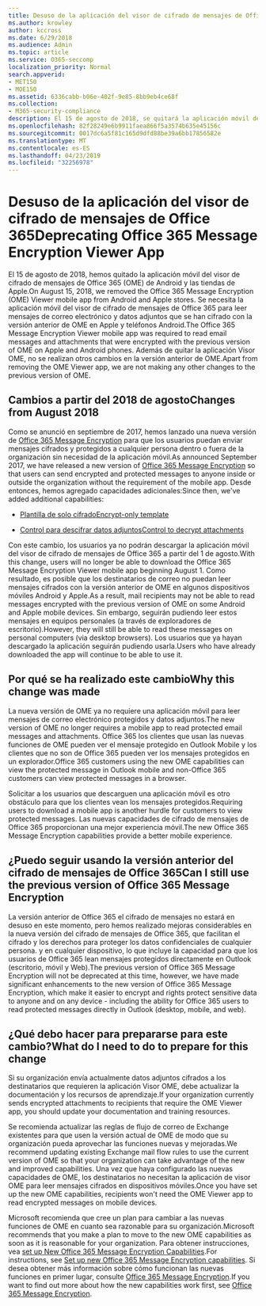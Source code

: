 ```yaml
---
title: Desuso de la aplicación del visor de cifrado de mensajes de Office 365
ms.author: krowley
author: kccross
ms.date: 6/29/2018
ms.audience: Admin
ms.topic: article
ms.service: O365-seccomp
localization_priority: Normal
search.appverid:
- MET150
- MOE150
ms.assetid: 6336cabb-b06e-402f-9e85-8bb9eb4ce68f
ms.collection:
- M365-security-compliance
description: El 15 de agosto de 2018, se quitará la aplicación móvil del visor de cifrado de mensajes de Office 365 (OME) de Android y las tiendas de Apple. Se necesita la aplicación móvil del visor de cifrado de mensajes de Office 365 para leer mensajes de correo electrónico y datos adjuntos que se han cifrado con la versión anterior de OME en Apple y teléfonos Android. Además de quitar la aplicación Visor OME, no se realizan otros cambios en la versión anterior de OME.
ms.openlocfilehash: 82f28249e6b9911faea866f5a3574b635e45156c
ms.sourcegitcommit: 0017dc6a5f81c165d9dfd88be39a6bb17856582e
ms.translationtype: MT
ms.contentlocale: es-ES
ms.lasthandoff: 04/23/2019
ms.locfileid: "32256978"
---
```

# <a name="deprecating-office-365-message-encryption-viewer-app"></a><span data-ttu-id="c3661-105">Desuso de la aplicación del visor de cifrado de mensajes de Office 365</span><span class="sxs-lookup"><span data-stu-id="c3661-105">Deprecating Office 365 Message Encryption Viewer App</span></span>

<span data-ttu-id="c3661-106">El 15 de agosto de 2018, hemos quitado la aplicación móvil del visor de cifrado de mensajes de Office 365 (OME) de Android y las tiendas de Apple.</span><span class="sxs-lookup"><span data-stu-id="c3661-106">On August 15, 2018, we removed the Office 365 Message Encryption (OME) Viewer mobile app from Android and Apple stores.</span></span> <span data-ttu-id="c3661-107">Se necesita la aplicación móvil del visor de cifrado de mensajes de Office 365 para leer mensajes de correo electrónico y datos adjuntos que se han cifrado con la versión anterior de OME en Apple y teléfonos Android.</span><span class="sxs-lookup"><span data-stu-id="c3661-107">The Office 365 Message Encryption Viewer mobile app was required to read email messages and attachments that were encrypted with the previous version of OME on Apple and Android phones.</span></span> <span data-ttu-id="c3661-108">Además de quitar la aplicación Visor OME, no se realizan otros cambios en la versión anterior de OME.</span><span class="sxs-lookup"><span data-stu-id="c3661-108">Apart from removing the OME Viewer app, we are not making any other changes to the previous version of OME.</span></span>
  
## <a name="changes-from-august-2018"></a><span data-ttu-id="c3661-109">Cambios a partir del 2018 de agosto</span><span class="sxs-lookup"><span data-stu-id="c3661-109">Changes from August 2018</span></span>

<span data-ttu-id="c3661-110">Como se anunció en septiembre de 2017, hemos lanzado una nueva versión de [Office 365 Message Encryption](https://aka.ms/ome2017) para que los usuarios puedan enviar mensajes cifrados y protegidos a cualquier persona dentro o fuera de la organización sin necesidad de la aplicación móvil.</span><span class="sxs-lookup"><span data-stu-id="c3661-110">As announced September 2017, we have released a new version of [Office 365 Message Encryption](https://aka.ms/ome2017) so that users can send encrypted and protected messages to anyone inside or outside the organization without the requirement of the mobile app.</span></span> <span data-ttu-id="c3661-111">Desde entonces, hemos agregado capacidades adicionales:</span><span class="sxs-lookup"><span data-stu-id="c3661-111">Since then, we've added additional capabilities:</span></span>
  
- [<span data-ttu-id="c3661-112">Plantilla de solo cifrado</span><span class="sxs-lookup"><span data-stu-id="c3661-112">Encrypt-only template</span></span>](https://aka.ms/encryptonly)

- [<span data-ttu-id="c3661-113">Control para descifrar datos adjuntos</span><span class="sxs-lookup"><span data-stu-id="c3661-113">Control to decrypt attachments</span></span>](https://techcommunity.microsoft.com/t5/Security-Privacy-and-Compliance/Admin-control-for-attachments-now-available-in-Office-365/ba-p/204007)
    
<span data-ttu-id="c3661-114">Con este cambio, los usuarios ya no podrán descargar la aplicación móvil del visor de cifrado de mensajes de Office 365 a partir del 1 de agosto.</span><span class="sxs-lookup"><span data-stu-id="c3661-114">With this change, users will no longer be able to download the Office 365 Message Encryption Viewer mobile app beginning August 1.</span></span> <span data-ttu-id="c3661-115">Como resultado, es posible que los destinatarios de correo no puedan leer mensajes cifrados con la versión anterior de OME en algunos dispositivos móviles Android y Apple.</span><span class="sxs-lookup"><span data-stu-id="c3661-115">As a result, mail recipients may not be able to read messages encrypted with the previous version of OME on some Android and Apple mobile devices.</span></span> <span data-ttu-id="c3661-116">Sin embargo, seguirán pudiendo leer estos mensajes en equipos personales (a través de exploradores de escritorio).</span><span class="sxs-lookup"><span data-stu-id="c3661-116">However, they will still be able to read these messages on personal computers (via desktop browsers).</span></span> <span data-ttu-id="c3661-117">Los usuarios que ya hayan descargado la aplicación seguirán pudiendo usarla.</span><span class="sxs-lookup"><span data-stu-id="c3661-117">Users who have already downloaded the app will continue to be able to use it.</span></span>
  
## <a name="why-this-change-was-made"></a><span data-ttu-id="c3661-118">Por qué se ha realizado este cambio</span><span class="sxs-lookup"><span data-stu-id="c3661-118">Why this change was made</span></span>

<span data-ttu-id="c3661-119">La nueva versión de OME ya no requiere una aplicación móvil para leer mensajes de correo electrónico protegidos y datos adjuntos.</span><span class="sxs-lookup"><span data-stu-id="c3661-119">The new version of OME no longer requires a mobile app to read protected email messages and attachments.</span></span> <span data-ttu-id="c3661-120">Office 365 los clientes que usan las nuevas funciones de OME pueden ver el mensaje protegido en Outlook Mobile y los clientes que no son de Office 365 pueden ver los mensajes protegidos en un explorador.</span><span class="sxs-lookup"><span data-stu-id="c3661-120">Office 365 customers using the new OME capabilities can view the protected message in Outlook mobile and non-Office 365 customers can view protected messages in a browser.</span></span>
  
<span data-ttu-id="c3661-121">Solicitar a los usuarios que descarguen una aplicación móvil es otro obstáculo para que los clientes vean los mensajes protegidos.</span><span class="sxs-lookup"><span data-stu-id="c3661-121">Requiring users to download a mobile app is another hurdle for customers to view protected messages.</span></span> <span data-ttu-id="c3661-122">Las nuevas capacidades de cifrado de mensajes de Office 365 proporcionan una mejor experiencia móvil.</span><span class="sxs-lookup"><span data-stu-id="c3661-122">The new Office 365 Message Encryption capabilities provide a better mobile experience.</span></span>
  
## <a name="can-i-still-use-the-previous-version-of-office-365-message-encryption"></a><span data-ttu-id="c3661-123">¿Puedo seguir usando la versión anterior del cifrado de mensajes de Office 365</span><span class="sxs-lookup"><span data-stu-id="c3661-123">Can I still use the previous version of Office 365 Message Encryption</span></span>

<span data-ttu-id="c3661-124">La versión anterior de Office 365 el cifrado de mensajes no estará en desuso en este momento, pero hemos realizado mejoras considerables en la nueva versión del cifrado de mensajes de Office 365, que facilitan el cifrado y los derechos para proteger los datos confidenciales de cualquier persona. y en cualquier dispositivo, lo que incluye la capacidad para que los usuarios de Office 365 lean mensajes protegidos directamente en Outlook (escritorio, móvil y Web).</span><span class="sxs-lookup"><span data-stu-id="c3661-124">The previous version of Office 365 Message Encryption will not be deprecated at this time, however, we have made significant enhancements to the new version of Office 365 Message Encryption, which make it easier to encrypt and rights protect sensitive data to anyone and on any device - including the ability for Office 365 users to read protected messages directly in Outlook (desktop, mobile, and web).</span></span> 
  
## <a name="what-do-i-need-to-do-to-prepare-for-this-change"></a><span data-ttu-id="c3661-125">¿Qué debo hacer para prepararse para este cambio?</span><span class="sxs-lookup"><span data-stu-id="c3661-125">What do I need to do to prepare for this change</span></span>

<span data-ttu-id="c3661-126">Si su organización envía actualmente datos adjuntos cifrados a los destinatarios que requieren la aplicación Visor OME, debe actualizar la documentación y los recursos de aprendizaje.</span><span class="sxs-lookup"><span data-stu-id="c3661-126">If your organization currently sends encrypted attachments to recipients that require the OME Viewer app, you should update your documentation and training resources.</span></span>
  
<span data-ttu-id="c3661-127">Se recomienda actualizar las reglas de flujo de correo de Exchange existentes para que usen la versión actual de OME de modo que su organización pueda aprovechar las funciones nuevas y mejoradas.</span><span class="sxs-lookup"><span data-stu-id="c3661-127">We recommend updating existing Exchange mail flow rules to use the current version of OME so that your organization can take advantage of the new and improved capabilities.</span></span> <span data-ttu-id="c3661-128">Una vez que haya configurado las nuevas capacidades de OME, los destinatarios no necesitan la aplicación de visor OME para leer mensajes cifrados en dispositivos móviles.</span><span class="sxs-lookup"><span data-stu-id="c3661-128">Once you have set up the new OME capabilities, recipients won't need the OME Viewer app to read encrypted messages on mobile devices.</span></span>
  
<span data-ttu-id="c3661-129">Microsoft recomienda que cree un plan para cambiar a las nuevas funciones de OME en cuanto sea razonable para su organización.</span><span class="sxs-lookup"><span data-stu-id="c3661-129">Microsoft recommends that you make a plan to move to the new OME capabilities as soon as it is reasonable for your organization.</span></span> <span data-ttu-id="c3661-130">Para obtener instrucciones, vea [set up New Office 365 Message Encryption Capabilities](set-up-new-message-encryption-capabilities.md).</span><span class="sxs-lookup"><span data-stu-id="c3661-130">For instructions, see [Set up new Office 365 Message Encryption capabilities](set-up-new-message-encryption-capabilities.md).</span></span> <span data-ttu-id="c3661-131">Si desea obtener más información sobre cómo funcionan las nuevas funciones en primer lugar, consulte [Office 365 Message Encryption](ome.md).</span><span class="sxs-lookup"><span data-stu-id="c3661-131">If you want to find out more about how the new capabilities work first, see [Office 365 Message Encryption](ome.md).</span></span>
  

